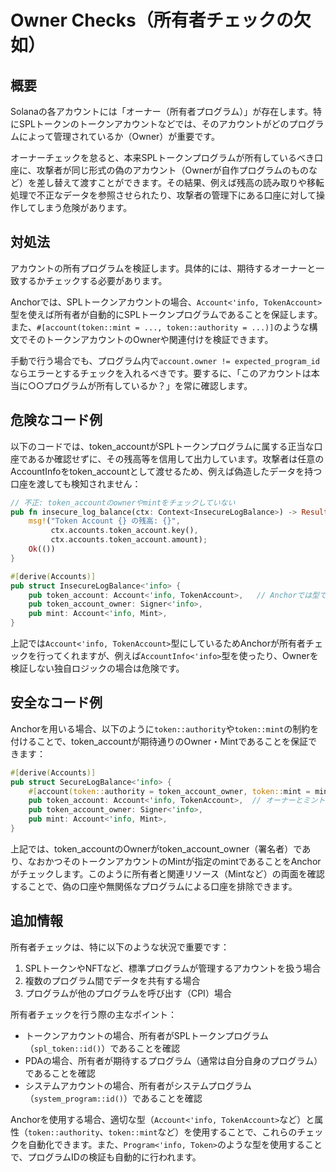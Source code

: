 # Owner Checks（所有者チェックの欠如）

## 概要

Solanaの各アカウントには「オーナー（所有者プログラム）」が存在します。特にSPLトークンのトークンアカウントなどでは、そのアカウントがどのプログラムによって管理されているか（Owner）が重要です。

オーナーチェックを怠ると、本来SPLトークンプログラムが所有しているべき口座に、攻撃者が同じ形式の偽のアカウント（Ownerが自作プログラムのものなど）を差し替えて渡すことができます。その結果、例えば残高の読み取りや移転処理で不正なデータを参照させられたり、攻撃者の管理下にある口座に対して操作してしまう危険があります。

## 対処法

アカウントの所有プログラムを検証します。具体的には、期待するオーナーと一致するかチェックする必要があります。

Anchorでは、SPLトークンアカウントの場合、`Account<'info, TokenAccount>`型を使えば所有者が自動的にSPLトークンプログラムであることを保証します。また、`#[account(token::mint = ..., token::authority = ...)]`のような構文でそのトークンアカウントのOwnerや関連付けを検証できます。

手動で行う場合でも、プログラム内で`account.owner != expected_program_id`ならエラーとするチェックを入れるべきです。要するに、「このアカウントは本当に○○プログラムが所有しているか？」を常に確認します。

## 危険なコード例

以下のコードでは、token_accountがSPLトークンプログラムに属する正当な口座であるか確認せずに、その残高等を信用して出力しています。攻撃者は任意のAccountInfoをtoken_accountとして渡せるため、例えば偽造したデータを持つ口座を渡しても検知されません：

```rust
// 不正: token_accountのownerやmintをチェックしていない
pub fn insecure_log_balance(ctx: Context<InsecureLogBalance>) -> Result<()> {
    msg!("Token Account {} の残高: {}", 
         ctx.accounts.token_account.key(),
         ctx.accounts.token_account.amount);
    Ok(())
}

#[derive(Accounts)]
pub struct InsecureLogBalance<'info> {
    pub token_account: Account<'info, TokenAccount>,   // Anchorでは型でTokenAccountを要求しているが…
    pub token_account_owner: Signer<'info>,
    pub mint: Account<'info, Mint>,
}
```

上記では`Account<'info, TokenAccount>`型にしているためAnchorが所有者チェックを行ってくれますが、例えば`AccountInfo<'info>`型を使ったり、Ownerを検証しない独自ロジックの場合は危険です。

## 安全なコード例

Anchorを用いる場合、以下のように`token::authority`や`token::mint`の制約を付けることで、token_accountが期待通りのOwner・Mintであることを保証できます：

```rust
#[derive(Accounts)]
pub struct SecureLogBalance<'info> {
    #[account(token::authority = token_account_owner, token::mint = mint)]
    pub token_account: Account<'info, TokenAccount>,  // オーナーとミントを検証
    pub token_account_owner: Signer<'info>,
    pub mint: Account<'info, Mint>,
}
```

上記では、token_accountのOwnerがtoken_account_owner（署名者）であり、なおかつそのトークンアカウントのMintが指定のmintであることをAnchorがチェックします。このように所有者と関連リソース（Mintなど）の両面を確認することで、偽の口座や無関係なプログラムによる口座を排除できます。

## 追加情報

所有者チェックは、特に以下のような状況で重要です：

1. SPLトークンやNFTなど、標準プログラムが管理するアカウントを扱う場合
2. 複数のプログラム間でデータを共有する場合
3. プログラムが他のプログラムを呼び出す（CPI）場合

所有者チェックを行う際の主なポイント：

- トークンアカウントの場合、所有者がSPLトークンプログラム（`spl_token::id()`）であることを確認
- PDAの場合、所有者が期待するプログラム（通常は自分自身のプログラム）であることを確認
- システムアカウントの場合、所有者がシステムプログラム（`system_program::id()`）であることを確認

Anchorを使用する場合、適切な型（`Account<'info, TokenAccount>`など）と属性（`token::authority`、`token::mint`など）を使用することで、これらのチェックを自動化できます。また、`Program<'info, Token>`のような型を使用することで、プログラムIDの検証も自動的に行われます。
